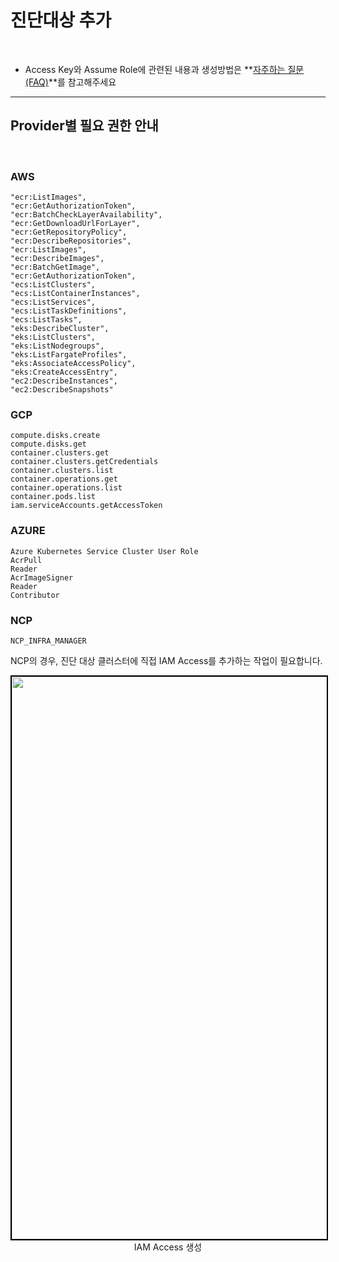 # 진단대상 추가

<br>

- Access Key와 Assume Role에 관련된 내용과 생성방법은 **[자주하는 질문(FAQ)](/FAQ)**를 참고해주세요

---

## Provider별 필요 권한 안내

<br>

### AWS

```
"ecr:ListImages",
"ecr:GetAuthorizationToken",
"ecr:BatchCheckLayerAvailability",
"ecr:GetDownloadUrlForLayer",
"ecr:GetRepositoryPolicy",
"ecr:DescribeRepositories",
"ecr:ListImages",
"ecr:DescribeImages",
"ecr:BatchGetImage",
"ecr:GetAuthorizationToken",
"ecs:ListClusters",
"ecs:ListContainerInstances",
"ecs:ListServices",
"ecs:ListTaskDefinitions",
"ecs:ListTasks",
"eks:DescribeCluster",
"eks:ListClusters",
"eks:ListNodegroups",
"eks:ListFargateProfiles",
"eks:AssociateAccessPolicy",
"eks:CreateAccessEntry",
"ec2:DescribeInstances",
"ec2:DescribeSnapshots"
```

### GCP

```
compute.disks.create
compute.disks.get
container.clusters.get
container.clusters.getCredentials
container.clusters.list
container.operations.get
container.operations.list
container.pods.list
iam.serviceAccounts.getAccessToken
```

### AZURE

```
Azure Kubernetes Service Cluster User Role
AcrPull
Reader
AcrImageSigner
Reader
Contributor
```

### NCP

```
NCP_INFRA_MANAGER
```

NCP의 경우, 진단 대상 클러스터에 직접 IAM Access를 추가하는 작업이 필요합니다.

<center>
    <img
        src="/assets/images/cwpp/ncp_infra_manager.png"
        width="1600"
        height="900"
        style="border: 2px solid black;"
    />
    <figcaption>IAM Access 생성</figcaption>
</center>
